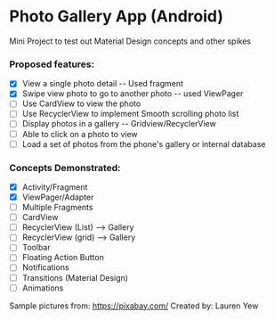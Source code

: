 # **Photo Gallery App (Android)**
Mini Project to test out Material Design concepts and other spikes

### **Proposed features**:
- [x] View a single photo detail -- Used fragment
- [x] Swipe view photo to go to another photo -- used ViewPager
- [ ] Use CardView to view the photo
- [ ] Use RecyclerView to implement Smooth scrolling photo list
- [ ] Display photos in a gallery -- Gridview/RecyclerView
- [ ] Able to click on a photo to view
- [ ] Load a set of photos from the phone's gallery or internal database

### **Concepts Demonstrated**:
- [x] Activity/Fragment
- [x] ViewPager/Adapter
- [ ] Multiple Fragments
- [ ] CardView
- [ ] RecyclerView (List) --> Gallery
- [ ] RecyclerView (grid) --> Gallery
- [ ] Toolbar
- [ ] Floating Action Button
- [ ] Notifications
- [ ] Transitions (Material Design)
- [ ] Animations

Sample pictures from: https://pixabay.com/
Created by: Lauren Yew
